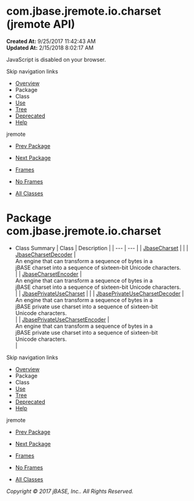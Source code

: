 # com.jbase.jremote.io.charset (jremote   API)

**Created At:** 9/25/2017 11:42:43 AM  
**Updated At:** 2/15/2018 8:02:17 AM  

<!--<br>    try {<br>        if (location.href.indexOf('is-external=true') == -1) {<br>            parent.document.title="com.jbase.jremote.io.charset (jremote   API)";<br>        }<br>    }<br>    catch(err) {<br>    }<br>//-->
JavaScript is disabled on your browser.

Skip navigation links

- [Overview](../../../../../overview-summary.html)
- Package
- Class
- [Use](/39251-charset/com_jbase_jremote_io_charset_package-use)
- [Tree](/39251-charset/com_jbase_jremote_io_charset_package-tree)
- [Deprecated](../../../../../deprecated-list.html)
- [Help](../../../../../help-doc.html)


jremote <br>

- [Prev Package](/39250-io/com_jbase_jremote_io_package-summary)
- [Next Package](/39254-exception/com_jbase_jremote_io_exception_package-summary)


- [Frames](../../../../../index.html?com/jbase/jremote/io/charset//39251-charset/com_jbase_jremote_io_charset_package-summary)
- [No Frames](/39251-charset/com_jbase_jremote_io_charset_package-summary)


- [All Classes](../../../../../allclasses-noframe.html)


<!--<br>  allClassesLink = document.getElementById("allclasses\_navbar\_top");<br>  if(window==top) {<br>    allClassesLink.style.display = "block";<br>  }<br>  else {<br>    allClassesLink.style.display = "none";<br>  }<br>  //-->

# Package com.jbase.jremote.io.charset

- Class Summary | Class | Description |
| --- | --- |
| [JbaseCharset](/39251-charset/com_jbase_jremote_io_charset_JbaseCharset "class in com.jbase.jremote.io.charset") |   |
| [JbaseCharsetDecoder](/39251-charset/com_jbase_jremote_io_charset_JbaseCharsetDecoder "class in com.jbase.jremote.io.charset") | <br>An engine that can transform a sequence of bytes in a<br> jBASE charset into a sequence of sixteen-bit Unicode characters.<br> |
| [JbaseCharsetEncoder](/39251-charset/com_jbase_jremote_io_charset_JbaseCharsetEncoder "class in com.jbase.jremote.io.charset") | <br>An engine that can transform a sequence of bytes in a<br> jBASE charset into a sequence of sixteen-bit Unicode characters.<br> |
| [JbasePrivateUseCharset](/39251-charset/com_jbase_jremote_io_charset_JbasePrivateUseCharset "class in com.jbase.jremote.io.charset") |   |
| [JbasePrivateUseCharsetDecoder](/39251-charset/com_jbase_jremote_io_charset_JbasePrivateUseCharsetDecoder "class in com.jbase.jremote.io.charset") | <br>An engine that can transform a sequence of bytes in a<br> jBASE private use charset into a sequence of sixteen-bit<br> Unicode characters.<br> |
| [JbasePrivateUseCharsetEncoder](/39251-charset/com_jbase_jremote_io_charset_JbasePrivateUseCharsetEncoder "class in com.jbase.jremote.io.charset") | <br>An engine that can transform a sequence of bytes in a<br> jBASE private use charset into a sequence of sixteen-bit<br> Unicode characters.<br> |

Skip navigation links

- [Overview](../../../../../overview-summary.html)
- Package
- Class
- [Use](/39251-charset/com_jbase_jremote_io_charset_package-use)
- [Tree](/39251-charset/com_jbase_jremote_io_charset_package-tree)
- [Deprecated](../../../../../deprecated-list.html)
- [Help](../../../../../help-doc.html)


jremote <br>

- [Prev Package](/39250-io/com_jbase_jremote_io_package-summary)
- [Next Package](/39254-exception/com_jbase_jremote_io_exception_package-summary)


- [Frames](../../../../../index.html?com/jbase/jremote/io/charset//39251-charset/com_jbase_jremote_io_charset_package-summary)
- [No Frames](/39251-charset/com_jbase_jremote_io_charset_package-summary)


- [All Classes](../../../../../allclasses-noframe.html)


<!--<br>  allClassesLink = document.getElementById("allclasses\_navbar\_bottom");<br>  if(window==top) {<br>    allClassesLink.style.display = "block";<br>  }<br>  else {<br>    allClassesLink.style.display = "none";<br>  }<br>  //-->

*Copyright © 2017 jBASE, Inc.. All Rights Reserved.*
